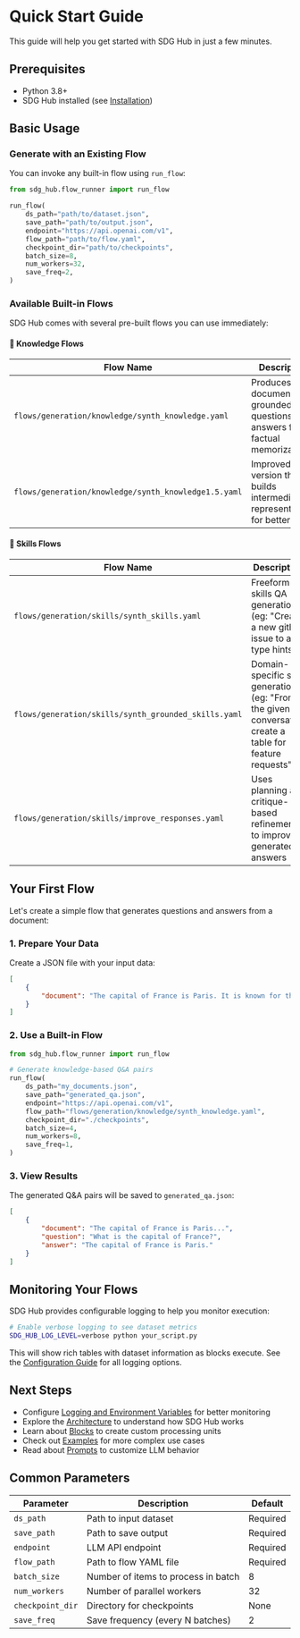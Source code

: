 # Quick Start Guide

This guide will help you get started with SDG Hub in just a few minutes.

## Prerequisites

- Python 3.8+
- SDG Hub installed (see [Installation](installation.md))

## Basic Usage

### Generate with an Existing Flow

You can invoke any built-in flow using `run_flow`:

```python
from sdg_hub.flow_runner import run_flow

run_flow(
    ds_path="path/to/dataset.json",
    save_path="path/to/output.json",
    endpoint="https://api.openai.com/v1",
    flow_path="path/to/flow.yaml",
    checkpoint_dir="path/to/checkpoints",
    batch_size=8,
    num_workers=32,
    save_freq=2,
)
```

### Available Built-in Flows

SDG Hub comes with several pre-built flows you can use immediately:

#### 🔎 Knowledge Flows

| Flow Name | Description |
|-----------|-------------|
| `flows/generation/knowledge/synth_knowledge.yaml` | Produces document-grounded questions and answers for factual memorization |
| `flows/generation/knowledge/synth_knowledge1.5.yaml` | Improved version that builds intermediate representations for better recall |

#### 🧠 Skills Flows

| Flow Name | Description |
|-----------|-------------|
| `flows/generation/skills/synth_skills.yaml` | Freeform skills QA generation (eg: "Create a new github issue to add type hints") |
| `flows/generation/skills/synth_grounded_skills.yaml` | Domain-specific skill generation (eg: "From the given conversation create a table for feature requests") |
| `flows/generation/skills/improve_responses.yaml` | Uses planning and critique-based refinement to improve generated answers |

## Your First Flow

Let's create a simple flow that generates questions and answers from a document:

### 1. Prepare Your Data

Create a JSON file with your input data:

```json
[
    {
        "document": "The capital of France is Paris. It is known for the Eiffel Tower and the Louvre Museum."
    }
]
```

### 2. Use a Built-in Flow

```python
from sdg_hub.flow_runner import run_flow

# Generate knowledge-based Q&A pairs
run_flow(
    ds_path="my_documents.json",
    save_path="generated_qa.json",
    endpoint="https://api.openai.com/v1",
    flow_path="flows/generation/knowledge/synth_knowledge.yaml",
    checkpoint_dir="./checkpoints",
    batch_size=4,
    num_workers=8,
    save_freq=1,
)
```

### 3. View Results

The generated Q&A pairs will be saved to `generated_qa.json`:

```json
[
    {
        "document": "The capital of France is Paris...",
        "question": "What is the capital of France?",
        "answer": "The capital of France is Paris."
    }
]
```

## Monitoring Your Flows

SDG Hub provides configurable logging to help you monitor execution:

```bash
# Enable verbose logging to see dataset metrics
SDG_HUB_LOG_LEVEL=verbose python your_script.py
```

This will show rich tables with dataset information as blocks execute. See the [Configuration Guide](configuration.md#logging-configuration) for all logging options.

## Next Steps

- Configure [Logging and Environment Variables](configuration.md) for better monitoring
- Explore the [Architecture](architecture.md) to understand how SDG Hub works
- Learn about [Blocks](blocks.md) to create custom processing units
- Check out [Examples](examples.md) for more complex use cases
- Read about [Prompts](prompts.md) to customize LLM behavior

## Common Parameters

| Parameter | Description | Default |
|-----------|-------------|---------|
| `ds_path` | Path to input dataset | Required |
| `save_path` | Path to save output | Required |
| `endpoint` | LLM API endpoint | Required |
| `flow_path` | Path to flow YAML file | Required |
| `batch_size` | Number of items to process in batch | 8 |
| `num_workers` | Number of parallel workers | 32 |
| `checkpoint_dir` | Directory for checkpoints | None |
| `save_freq` | Save frequency (every N batches) | 2 |